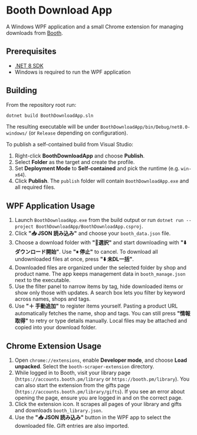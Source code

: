 # Booth Download App

A Windows WPF application and a small Chrome extension for managing downloads from [Booth](https://booth.pm/).

## Prerequisites

- [.NET 8 SDK](https://dotnet.microsoft.com/download)
- Windows is required to run the WPF application

## Building

From the repository root run:

```bash
dotnet build BoothDownloadApp.sln
```

The resulting executable will be under `BoothDownloadApp/bin/Debug/net8.0-windows/` (or `Release` depending on configuration).

To publish a self-contained build from Visual Studio:

1. Right-click **BoothDownloadApp** and choose **Publish**.
2. Select **Folder** as the target and create the profile.
3. Set **Deployment Mode** to **Self-contained** and pick the runtime (e.g. `win-x64`).
4. Click **Publish**. The `publish` folder will contain `BoothDownloadApp.exe` and all required files.

## WPF Application Usage

1. Launch `BoothDownloadApp.exe` from the build output or run `dotnet run --project BoothDownloadApp/BoothDownloadApp.csproj`.
2. Click **"📥 JSON 読み込み"** and choose your `booth_data.json` file.
3. Choose a download folder with **"📂選択"** and start downloading with **"⬇️ ダウンロード開始"**. Use **"⏸ 停止"** to cancel.
   To download all undownloaded files at once, press **"⬇️ 未DL一括"**.
4. Downloaded files are organized under the selected folder by shop and product name. The app keeps management data in `booth_manage.json` next to the executable.
5. Use the filter panel to narrow items by tag, hide downloaded items or show only those with updates. A search box lets you filter by keyword across names, shops and tags.
6. Use **"＋ 手動追加"** to register items yourself. Pasting a product URL automatically fetches the name, shop and tags. You can still press **"情報取得"** to retry or type details manually. Local files may be attached and copied into your download folder.

## Chrome Extension Usage

1. Open `chrome://extensions`, enable **Developer mode**, and choose **Load unpacked**. Select the `booth-scraper-extension` directory.
2. While logged in to Booth, visit your library page
   (`https://accounts.booth.pm/library` or `https://booth.pm/library`).
   You can also start the extension from the gifts page
   (`https://accounts.booth.pm/library/gifts`).
   If you see an error about opening the page, ensure you are logged in and on the correct page.
3. Click the extension icon. It scrapes all pages of your library and gifts and downloads `booth_library.json`.
4. Use the **"📥 JSON 読み込み"** button in the WPF app to select the downloaded file. Gift entries are also imported.

